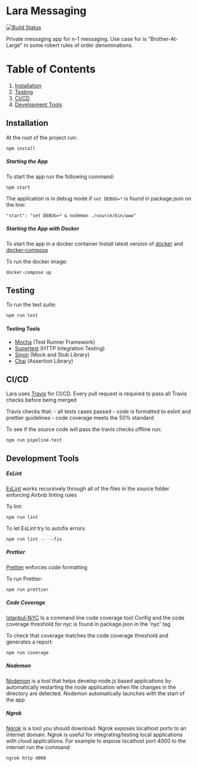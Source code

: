 # Lara Messaging
[![Build Status](https://travis-ci.org/larafoundingteam/Lara.svg?branch=dev)](https://travis-ci.org/larafoundingteam/Lara)

Private messaging app for n-1 messaging. Use case for is "Brother-At-Large" in some robert rules of order denominations.
# Table of Contents

1. [Installation](#Installation)
2. [Testing](#Testing)
3. [CI/CD](#cicd)
4. [Development Tools](#Development-Tools)

## Installation
At the root of the project run:
```
npm install
```

##### Starting the App
To start the app run the following command: 
```
npm start
```

The application is in debug mode if   ```set DEBUG=*``` is found in package.json on the line:

```"start": "set DEBUG=* & nodemon ./source/bin/www"```

##### Starting the App with Docker
To start the app in a docker container
Install latest version of [docker] and [docker-compose]

To run the docker image:
```
docker-compose up
```

## Testing

To run the test suite:
```
npm run test
```

#### Testing Tools
- [Mocha] (Test Runner Framework)
- [Supertest] (HTTP Integration Testing)
- [Sinon] (Mock and Stub Library)
- [Chai] (Assertion Library)

## CI/CD
Lara uses [Travis] for CI/CD. Every pull request is required to pass all Travis checks before being merged

Travis checks that:
    - all tests cases passed
    - code is formatted to eslint and prettier guidelines
    - code coverage meets the 50% standard

To see if the source code will pass the travis checks offline run:
```
npm run pipeline-test
```

## Development Tools

##### EsLint
[EsLint] works recursively through all of the files in the source folder enforcing Airbnb linting rules

To lint:
```
npm run lint
```
To let EsLint try to autofix errors:
```
npm run lint -- --fix
```

##### Prettier
[Prettier] enforces code formatting 

To run Prettier:
```
npm run prettier
```

##### Code Coverage
[Istanbul-NYC] Is a command line code coverage tool
Config and the code coverage threshold for nyc is found in package.json in the 'nyc' tag

To check that coverage matches the code coverage threshold and generates a report:
```
npm run coverage
```

##### Nodemon
[Nodemon] is a tool that helps develop node.js based applications by automatically restarting the node application when file changes in the directory are detected. Nodemon automatically launches with the start of the app

##### Ngrok
[Ngrok] is a tool you should download. Ngrok exposes localhost ports to an internet domain. Ngrok is useful for integrating/testing local applications with cloud applications. For example to expose localhost port 4000 to the internet run the command:
```
ngrok http 4000
```







[//]: #

[docker]:  <https://docs.docker.com/install/>
[docker-compose]: <https://docs.docker.com/compose/install/>
[Mocha]: <https://mochajs.org/>
[Supertest]: <https://www.npmjs.com/package/supertest>
[Sinon]: <https://www.npmjs.com/package/sinon>
[Chai]: <https://www.npmjs.com/package/chai>
[Travis]: <https://travis-ci.org/larafoundingteam/Lara>
[Istanbul-NYC]: <https://www.npmjs.com/package/nyc>
[EsLint]: <https://eslint.org/>
[Prettier]: <https://prettier.io/>
[Nodemon]: <https://www.npmjs.com/package/nodemon>
[ngrok]: <https://ngrok.com/download>

    
    